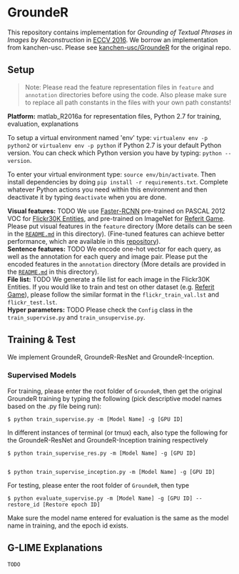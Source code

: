 # GroundeR
This repository contains implementation for *Grounding of Textual Phrases in Images by Reconstruction* in [ECCV 2016](https://arxiv.org/pdf/1511.03745.pdf). We borrow an implementation from kanchen-usc. Please see [kanchen-usc/GroundeR](https://github.com/kanchen-usc/GroundeR) for the original repo.

## Setup

> Note: Please read the feature representation files in ```feature``` and ```annotation``` directories before using the code. Also please make sure to replace all path constants in the files with your own path constants!

**Platform:** matlab_R2016a for representation files, Python 2.7 for training, evaluation, explanations<br/>

To setup a virtual environment named 'env' type: ```virtualenv env -p python2``` or ```virtualenv env -p python``` if Python 2.7 is your default Python version. You can check which Python version you have by typing: ```python --version```.

To enter your virtual environment type: ```source env/bin/activate```. Then install dependencies by doing ```pip install -r requirements.txt```. Complete whatever Python actions you need within this environment and then deactivate it by typing ```deactivate``` when you are done.

**Visual features:** TODO We use [Faster-RCNN](https://github.com/endernewton/tf-faster-rcnn) pre-trained on PASCAL 2012 VOC for [Flickr30K Entities](http://web.engr.illinois.edu/~bplumme2/Flickr30kEntities/), and pre-trained on ImageNet for [Referit Game](http://tamaraberg.com/referitgame/). Please put visual features in the ```feature``` directory (More details can be seen in the [```README.md```](./feature/README.md) in this directory). (Fine-tuned features can achieve better performance, which are available in this [repository](https://github.com/kanchen-usc/QRC-Net)).<br/>
**Sentence features:** TODO We encode one-hot vector for each query, as well as the annotation for each query and image pair. Please put the encoded features in the ```annotation``` directory (More details are provided in the [```README.md```](./annotation/README.md) in this directory).<br/>
**File list:** TODO We generate a file list for each image in the Flickr30K Entities. If you would like to train and test on other dataset (e.g. [Referit Game](http://tamaraberg.com/referitgame/)), please follow the similar format in the ```flickr_train_val.lst``` and ```flickr_test.lst```.<br/>
**Hyper parameters:** TODO Please check the ```Config``` class in the ```train_supervise.py``` and ```train_unsupervise.py```.

## Training & Test

We implement GroundeR, GroundeR-ResNet and GroundeR-Inception.

### Supervised Models
For training, please enter the root folder of ```GroundeR```, then get the original GroundeR training by typing the following (pick descriptive model names based on the .py file being run):
```
$ python train_supervise.py -m [Model Name] -g [GPU ID]
```
In different instances of terminal (or tmux) each, also type the following for the GroundeR-ResNet and GroundeR-Inception training respectively
```
$ python train_supervise_res.py -m [Model Name] -g [GPU ID]


$ python train_supervise_inception.py -m [Model Name] -g [GPU ID]
```
For testing, please enter the root folder of ```GroundeR```, then type
```
$ python evaluate_supervise.py -m [Model Name] -g [GPU ID] --restore_id [Restore epoch ID]
```
Make sure the model name entered for evaluation is the same as the model name in training, and the epoch id exists.

## G-LIME Explanations

```
TODO
```